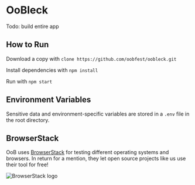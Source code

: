 # OoBleck 
Todo: build entire app

## How to Run
Download a copy with `clone https://github.com/oobfest/oobleck.git`

Install dependencies with `npm install`

Run with `npm start`

## Environment Variables
Sensitive data and environment-specific variables are stored in a `.env` file in the root directory. 

## BrowserStack
OoB uses [BrowserStack](https://www.browserstack.com/) for testing different operating systems and browsers. In return for a mention, they let open source projects like us use their tool for free! 

![BrowserStack logo](https://p14.zdusercontent.com/attachment/1015988/aBucolILOJ05g0MhdGa3M5RZJ?token=eyJhbGciOiJkaXIiLCJlbmMiOiJBMTI4Q0JDLUhTMjU2In0..4idH1dcR31YZIoeSViHkOw.G-g-mY2_N51M4Je_i2pqVyaOEwMBtUhWGu0Jv01bYYLyH-87-ZCWpdg_teGvj8hko3I6PiwBoV6XqXpJt3jFyaRRxd00X9DFsbZ62Zu-6wzKIhmhqsJTtvg-atGniIekpqLx2ZogP_L84lru3shvL6jGsTXdUvd0v2xY_DhR-znvhfWg7BEfBDACpL54cM6DmKIAh_uu6QQ3DB2Ugy0y5US9_QmDIEIqTB4IZzAIxoesvSByH1KOjZW91aANMQAfw4TQIBTgiR8KKSqpyt_kRdr9Gv1UWz71ERgvpO6SZAw.qccFItg8K2FDbpn90cjeXA)
